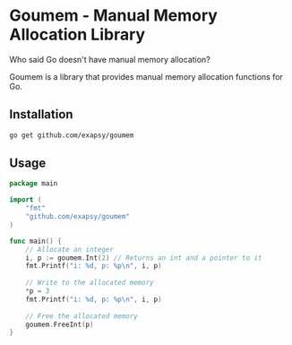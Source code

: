 # Goumem - Manual Memory Allocation Library

Who said Go doesn't have manual memory allocation?

Goumem is a library that provides manual memory allocation functions for Go.

## Installation

```bash
go get github.com/exapsy/goumem
```

## Usage

```go
package main

import (
	"fmt"
	"github.com/exapsy/goumem"
)

func main() { 
    // Allocate an integer 
    i, p := goumem.Int(2) // Returns an int and a pointer to it 
    fmt.Printf("i: %d, p: %p\n", i, p)
	
    // Write to the allocated memory 
    *p = 3
    fmt.Printf("i: %d, p: %p\n", i, p)
	
    // Free the allocated memory
    goumem.FreeInt(p)
}
```
